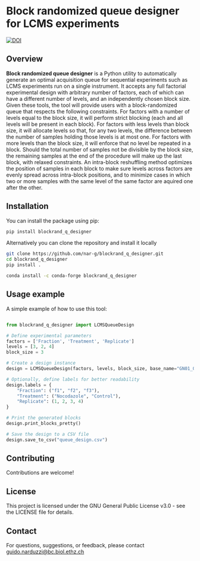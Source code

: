 # Block randomized queue designer for LCMS experiments

[![DOI](https://zenodo.org/badge/DOI/your_doi_here.svg)](https://doi.org/your_doi_here)

## Overview

**Block randomized queue designer** is a Python utility to automatically generate an optimal acquisition queue for sequential experiments such as LCMS experiments run on a single instrument. It accepts any full factorial experimental design with arbitrary number of factors, each of which can have a different number of levels, and an independently chosen block size. Given these tools, the tool will provide users with a block-randomized queue that respects the following constraints. For factors with a number of levels equal to the block size, it will perform strict blocking (each and all levels will be present in each block). For factors with less levels than block size, it will allocate levels so that, for any two levels, the difference between the number of samples holding those levels is at most one. For factors with more levels than the block size, it will enforce that no level be repeated in a block. Should the total number of samples not be divisible by the block size, the remaining samples at the end of the procedure will make up the last block, with relaxed constraints. An intra-block reshuffling method optimizes the position of samples in each block to make sure levels across factors are evenly spread across intra-block positions, and to minimize cases in which two or more samples with the same level of the same factor are aquired one after the other.

## Installation

You can install the package using pip:

```bash
pip install blockrand_q_designer
```
Alternatively you can clone the repository and install it locally

```bash
git clone https://github.com/nar-g/blockrand_q_designer.git
cd blockrand_q_designer
pip install .
```

```bash
conda install -c conda-forge blockrand_q_designer
```

## Usage example

A simple example of how to use this tool:

```python

from blockrand_q_designer import LCMSQueueDesign

# Define experimental parameters
factors = ['Fraction', 'Treatment', 'Replicate']
levels = [3, 2, 4]
block_size = 3

# Create a design instance
design = LCMSQueueDesign(factors, levels, block_size, base_name="GN01_01_", starting_index=1)

# Optionally, define labels for better readability
design.labels = {
    "Fraction": ("f1", "f2", "f3"),
    "Treatment": ("Nocodazole", "Control"),
    "Replicate": (1, 2, 3, 4)
}

# Print the generated blocks
design.print_blocks_pretty()

# Save the design to a CSV file
design.save_to_csv("queue_design.csv")

```

## Contributing
Contributions are welcome! 

## License
This project is licensed under the GNU General Public License v3.0 - see the LICENSE file for details.

## Contact
For questions, suggestions, or feedback, please contact guido.narduzzi@bc.biol.ethz.ch
